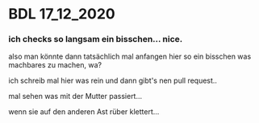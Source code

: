 # BDL 17_12_2020


### ich checks so langsam ein bisschen... nice.

also man könnte dann tatsächlich mal anfangen hier so ein bisschen was machbares zu machen, wa? 

ich schreib mal hier was rein und dann gibt's nen pull request.. 


mal sehen was mit der Mutter passiert...

wenn sie auf den anderen Ast rüber klettert... 

